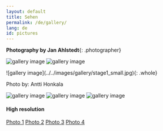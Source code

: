 ```yaml
---
layout: default
title: Sehen
permalink: /de/gallery/
lang: de
id: pictures
---
```


__Photography by Jan Ahlstedt__{: .photographer}


<div class="row gal" markdown="1">

![gallery image](../../images/gallery/color1_small.jpg)
![gallery image](../../images/gallery/color2_small.jpg)

<div class="captionbox"  markdown="1">
![gallery image](../../images/gallery/stage1_small.jpg){: .whole}

<p class="caption">Photo by: Antti Honkala</p>

</div>


![gallery image](../../images/gallery/bw1_small.jpg)
![gallery image](../../images/gallery/bw2_small.jpg)
![gallery image](../../images/gallery/color3_small.jpg)

<!-- add more pictures under this line. To make the picture full width add "{: .whole}" to the end of the line, like above -->



</div>
<div class="row hi-res" markdown="1">

#### High resolution

[Photo 1](../../images/gallery/color1.jpg)
[Photo 2](../../images/gallery/color2.jpg)
[Photo 3](../../images/gallery/bw1.jpg)
[Photo 4](../../images/gallery/bw2.jpg)


</div>

